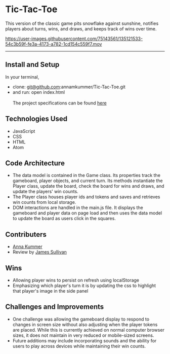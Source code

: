 # Tic-Tac-Toe
This version of the classic game pits snowflake against sunshine, notifies players about turns, wins, and draws, and keeps track of wins over time.<br>

https://user-images.githubusercontent.com/75143561/135121533-54c3b59f-fe3a-4173-a782-1cd154c559f7.mov

<hr>

## Install and Setup
In your terminal,
- clone: git@github.com:annamkummer/Tic-Tac-Toe.git
- and run: open index.html<br><br>
The project specifications can be found [here](https://frontend.turing.edu/projects/module-1/tic-tac-toe-solo.html)

## Technologies Used
- JavaScript
- CSS
- HTML
- Atom

## Code Architecture
- The data model is contained in the Game class. Its properties track the gameboard, player objects, and current turn. Its methods instantiate the Player class, update the board, check the board for wins and draws, and update the players' win counts.
- The Player class houses player ids and tokens and saves and retrieves win counts from local storage.
- DOM interactions are handled in the main.js file. It displays the gameboard and player data on page load and then uses the data model to update the board as users click in the squares.

## Contributers
- [Anna Kummer](https://github.com/annamkummer)
- Review by [James Sullivan](https://github.com/jsullivan5)

## Wins
- Allowing player wins to persist on refresh using localStorage
- Emphasizing which player's turn it is by updating the css to  highlight that player's image in the side panel

## Challenges and Improvements
- One challenge was allowing the gameboard display to respond to changes in screen size without also adjusting when the player tokens are placed. While this is currently achieved on normal computer browser sizes, it does not maintain in very reduced or mobile-sized screens.
- Future additions may include incorporating sounds and the ability for users to play across devices while maintaining their win counts.
